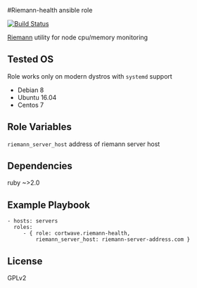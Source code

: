 #Riemann-health ansible role

[![Build Status](https://travis-ci.org/cortwave/riemann-health.svg?branch=master)](https://travis-ci.org/cortwave/riemann-health)

[Riemann](http://riemann.io) utility for node cpu/memory monitoring

Tested OS
--------------
Role works only on modern dystros with `systemd` support

- Debian 8
- Ubuntu 16.04
- Centos 7

Role Variables
--------------

`riemann_server_host` address of riemann server host

Dependencies
----------------

ruby ~>2.0

Example Playbook
----------------

    - hosts: servers
      roles:
         - { role: cortwave.riemann-health, 
             riemann_server_host: riemann-server-address.com }

License
-------

GPLv2
